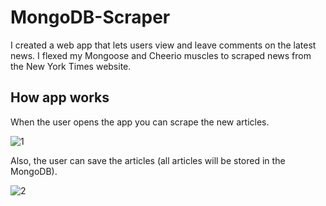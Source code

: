 # MongoDB-Scraper

I created a web app that lets users view and leave comments on the latest news. I flexed my Mongoose and Cheerio muscles to scraped news from the New York Times website.

## How app works

When the user opens the app you can scrape the new articles.

![1](https://user-images.githubusercontent.com/28790452/32194613-eb98fe20-bd88-11e7-9597-809fca1680d3.gif)

Also, the user can save the articles (all articles will be stored in the MongoDB).

![2](https://user-images.githubusercontent.com/28790452/32194524-a2a6d462-bd88-11e7-9f5c-7c0da10aef41.gif)
